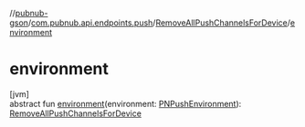 //[pubnub-gson](../../../index.md)/[com.pubnub.api.endpoints.push](../index.md)/[RemoveAllPushChannelsForDevice](index.md)/[environment](environment.md)

# environment

[jvm]\
abstract fun [environment](environment.md)(environment: [PNPushEnvironment](../../../../pubnub-core/pubnub-core-api/pubnub-core-api/com.pubnub.api.enums/-p-n-push-environment/index.md)): [RemoveAllPushChannelsForDevice](index.md)
